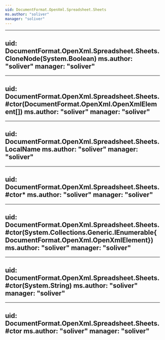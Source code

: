 ```yaml
---
uid: DocumentFormat.OpenXml.Spreadsheet.Sheets
ms.author: "soliver"
manager: "soliver"
---
```


---
uid: DocumentFormat.OpenXml.Spreadsheet.Sheets.CloneNode(System.Boolean)
ms.author: "soliver"
manager: "soliver"
---

---
uid: DocumentFormat.OpenXml.Spreadsheet.Sheets.#ctor(DocumentFormat.OpenXml.OpenXmlElement[])
ms.author: "soliver"
manager: "soliver"
---

---
uid: DocumentFormat.OpenXml.Spreadsheet.Sheets.LocalName
ms.author: "soliver"
manager: "soliver"
---

---
uid: DocumentFormat.OpenXml.Spreadsheet.Sheets.#ctor*
ms.author: "soliver"
manager: "soliver"
---

---
uid: DocumentFormat.OpenXml.Spreadsheet.Sheets.#ctor(System.Collections.Generic.IEnumerable{DocumentFormat.OpenXml.OpenXmlElement})
ms.author: "soliver"
manager: "soliver"
---

---
uid: DocumentFormat.OpenXml.Spreadsheet.Sheets.#ctor(System.String)
ms.author: "soliver"
manager: "soliver"
---

---
uid: DocumentFormat.OpenXml.Spreadsheet.Sheets.#ctor
ms.author: "soliver"
manager: "soliver"
---
